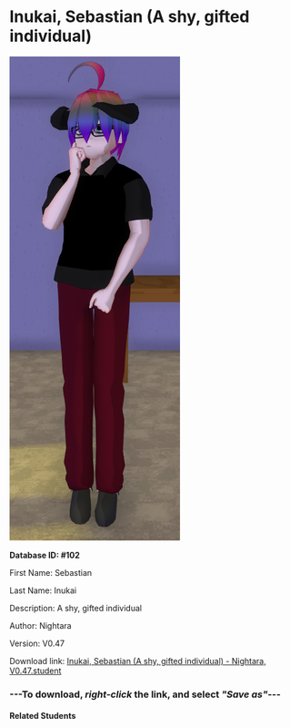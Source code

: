 # Inukai, Sebastian (A shy, gifted individual)

<img src="Files/Inukai, Sebastian (A shy, gifted individual).png" title="Inukai, Sebastian (A shy, gifted individual) - Nightara, V0.47">

**Database ID: #102**

First Name: Sebastian

Last Name: Inukai

Description: A shy, gifted individual

Author: Nightara

Version: V0.47

Download link: <a href="https://raw.githubusercontent.com/Arbiter1223/Daigaku-Gurashi-Custom-Students/master/Students/Files/Inukai%2C%20Sebastian%20(A%20shy%2C%20gifted%20individual)%20-%20Nightara%2C%20V0.47.student">Inukai, Sebastian (A shy, gifted individual) - Nightara, V0.47.student</a>

### ---**To download, _right-click_ the link, and select _"Save as"_**---

#### Related Students

